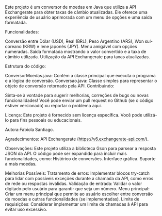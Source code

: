 Este projeto é um conversor de moedas em Java que utiliza a API Exchangerate para obter taxas de câmbio atualizadas.
Ele oferece uma experiência de usuário aprimorada com um menu de opções e uma saída formatada.

Funcionalidades:

Conversão entre Dólar (USD), Real (BRL), Peso Argentino (ARS), Won sul-coreano (KRW) e Iene japonês (JPY).
Menu amigável com opções numeradas.
Saída formatada mostrando o valor convertido e a taxa de câmbio utilizada.
Utilização da API Exchangerate para taxas atualizadas.

Estrutura do código:

ConversorMoedas.java: Contém a classe principal que executa o programa e a lógica de conversão.
Conversao.java: Classe simples para representar o objeto de conversão retornado pela API.
Contribuindo:

Sinta-se à vontade para sugerir melhorias, correções de bugs ou novas funcionalidades! 
Você pode enviar um pull request no Github (se o código estiver versionado) ou reportar o problema aqui.

Licença:
Este projeto é fornecido sem licença específica. Você pode utilizá-lo para fins pessoais ou educacionais.

Autora:Fabiola Santiago.

Agradecimentos:
API Exchangerate (https://v6.exchangerate-api.com/).

Observações:
Este projeto utiliza a biblioteca Gson para parsear a resposta JSON da API.
O código pode ser expandido para incluir mais funcionalidades, como:
Histórico de conversões.
Interface gráfica.
Suporte a mais moedas.

Melhorias Possíveis:
Tratamento de erros: Implementar blocos try-catch para lidar com possíveis exceções durante a chamada da API, como erros de rede ou respostas inválidas.
Validação de entrada: Validar o valor digitado pelo usuário para garantir que seja um número.
Menu principal: Criar um menu principal que permite ao usuário escolher entre conversão de moedas e outras funcionalidades (se implementadas).
Limite de requisições: Considerar implementar um limite de chamadas à API para evitar uso excessivo.
